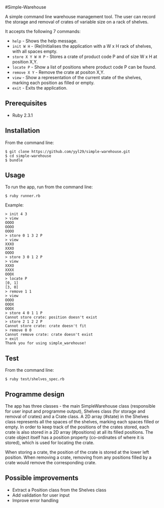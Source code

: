 #Simple-Warehouse

A simple command line warehouse management tool. The user can record the storage and removal of crates of variable size on a rack of shelves.

It accepts the following 7 commands:

* `help` - Shows the help message.
* `init W H` - (Re)Initialises the application with a W x H rack of shelves, with all spaces empty.
* `store X Y W H P` - Stores a crate of product code P and of size W x H at position X,Y.
* `locate P` - Show a list of positions where product code P can be found.
* `remove X Y` - Remove the crate at positon X,Y.
* `view` - Show a representation of the current state of the shelves, marking each position as filled or empty.
* `exit` - Exits the application.

## Prerequisites
* Ruby 2.3.1

## Installation
From the command line:
```
$ git clone https://github.com/yyl29/simple-warehouse.git
$ cd simple-warehouse
$ bundle
```

## Usage
To run the app, run from the command line:
```
$ ruby runner.rb
```

Example:
```
> init 4 3
> view
OOOO
OOOO
OOOO
> store 0 1 3 2 P
> view
XXXO
XXXO
OOOO
> store 3 0 1 2 P
> view
XXXO
XXXX
OOOX
> locate P
[0, 1]
[3, 0]
> remove 1 1
> view
OOOO
OOOX
OOOX
> store 4 0 1 1 P
Cannot store crate: position doesn't exist
> store 2 1 2 2 P
Cannot store crate: crate doesn't fit
> remove 0 0
Cannot remove crate: crate doesn't exist
> exit
Thank you for using simple_warehouse!
```

## Test
From the command line:
```
$ ruby test/shelves_spec.rb
```

## Programme design
The app has three classes - the main SimpleWarehouse class (responsible for user input and programme output), Shelves class (for storage and removal of crates) and a Crate class. A 2D array (#state) in the Shelves class represents all the spaces of the shelves, marking each spaces filled or empty. In order to keep track of the positions of the crates stored, each crate is also stored in a 2D array (#positions) at all its filled positions. The crate object itself has a position property (co-ordinates of where it is stored), which is  used for locating the crate.

When storing a crate, the position of the crate is stored at the lower left position. When removing a crate, removing from any positions filled by a crate would remove the corresponding crate.

## Possible improvements
* Extract a Position class from the Shelves class
* Add validation for user input
* Improve error handling 